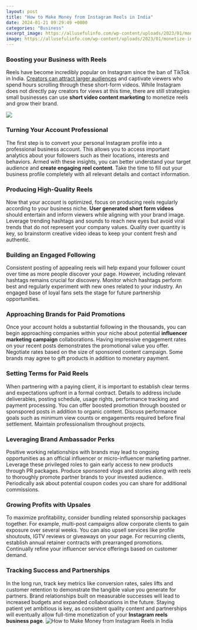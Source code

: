 ```yaml
---
layout: post
title: "How to Make Money from Instagram Reels in India"
date: 2024-01-21 09:29:49 +0000
categories: "Business"
excerpt_image: https://allusefulinfo.com/wp-content/uploads/2023/01/monetize-instagram-reels.png
image: https://allusefulinfo.com/wp-content/uploads/2023/01/monetize-instagram-reels.png
---
```


### Boosting your Business with Reels
Reels have become incredibly popular on Instagram since the ban of TikTok in India. [Creators can attract larger audiences](https://store.fi.io.vn/you-can-never-go-wrong-add-to-stories-a-dog-schnauzer-1) and captivate viewers who spend hours scrolling through these short-form videos. While Instagram does not directly pay creators for views at this time, there are still strategies small businesses can use **short video content marketing** to monetize reels and grow their brand.

![](https://risebeginners.com/wp-content/uploads/2022/03/MAKE-MONEY-WITH-INSTAGRAM-REELS1-1024x683.png)
### Turning Your Account Professional
The first step is to convert your personal Instagram profile into a professional business account. This allows you to access important analytics about your followers such as their locations, interests and behaviors. Armed with these insights, you can better understand your target audience and **create engaging reel content**. Take the time to fill out your business profile completely with all relevant details and contact information. 
### Producing High-Quality Reels
Now that your account is optimized, focus on producing reels regularly according to your business niche. **User generated short form videos** should entertain and inform viewers while aligning with your brand image. Leverage trending hashtags and sounds to reach new eyes but avoid viral trends that do not represent your company values. Quality over quantity is key, so brainstorm creative video ideas to keep your content fresh and authentic.
### Building an Engaged Following  
Consistent posting of appealing reels will help expand your follower count over time as more people discover your page. However, including relevant hashtags remains crucial for discovery. Monitor which hashtags perform best and regularly experiment with new ones related to your industry. An engaged base of loyal fans sets the stage for future partnership opportunities.
### Approaching Brands for Paid Promotions
Once your account holds a substantial following in the thousands, you can begin approaching companies within your niche about potential **influencer marketing campaign** collaborations. Having impressive engagement rates on your recent posts demonstrates the promotional value you offer. Negotiate rates based on the size of sponsored content campaign. Some brands may agree to gift products in addition to monetary payment.  
### Setting Terms for Paid Reels
When partnering with a paying client, it is important to establish clear terms and expectations upfront in a formal contract. Details to address include deliverables, posting schedule, usage rights, performance tracking and payment processing. You can offer boosted promotion through boosted or sponspored posts in addition to organic content. Discuss performance goals such as minimum view counts or engagements required before final settlement. Maintain professionalism throughout projects.
### Leveraging Brand Ambassador Perks  
Positive working relationships with brands may lead to ongoing opportunities as an official influencer or micro-influencer marketing partner. Leverage these privileged roles to gain early access to new products through PR packages. Produce sponsored vlogs and stories along with reels to thoroughly promote partner brands to your invested audience. Periodically ask about potential coupon codes you can share for additional commissions.  
### Growing Profits with Upsales 
To maximize profitability, consider bundling related sponsorship packages together. For example, multi-post campaigns allow corporate clients to gain exposure over several weeks. You can also upsell services like profile shoutouts, IGTV reviews or giveaways on your page. For recurring clients, establish annual retainer contracts with prearranged promotions. Continually refine your influencer service offerings based on customer demand.
### Tracking Success and Partnerships
In the long run, track key metrics like conversion rates, sales lifts and customer retention to demonstrate the tangible value you generate for partners. Brand relationships built on measurable successes will lead to increased budgets and expanded collaborations in the future. Staying patient yet ambitious is key, as consistent quality content and partnerships will eventually allow full-time monetization of your **Instagram reels business page**.
![How to Make Money from Instagram Reels in India](https://allusefulinfo.com/wp-content/uploads/2023/01/monetize-instagram-reels.png)